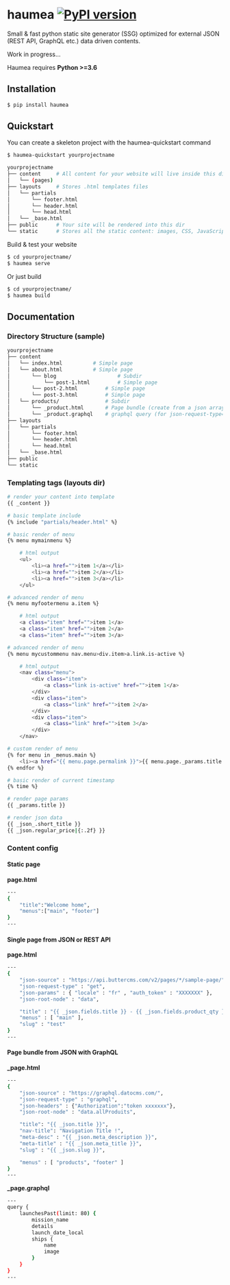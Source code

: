 # haumea [![PyPI version](https://badge.fury.io/py/haumea.svg)](https://badge.fury.io/py/haumea)

Small &amp; fast python static site generator (SSG) optimized for external JSON (REST API, GraphQL etc.) data driven contents.

Work in progress...

Haumea requires **Python >=3.6**

## Installation

```bash
$ pip install haumea
```

## Quickstart

You can create a skeleton project with the haumea-quickstart command

```bash
$ haumea-quickstart yourprojectname
```

```bash
yourprojectname
├── content		# All content for your website will live inside this directory
│   └── (pages)
├── layouts		# Stores .html templates files
│   └── partials
│   	└── footer.html
│   	└── header.html
│   	└── head.html
│   └── _base.html
├── public		# Your site will be rendered into this dir
└── static		# Stores all the static content: images, CSS, JavaScript, etc.

```

Build & test your website

```bash
$ cd yourprojectname/
$ haumea serve
```

Or just build

```bash
$ cd yourprojectname/
$ haumea build
```

## Documentation

### Directory Structure (sample)

```bash
yourprojectname
├── content
│   └── index.html			# Simple page
│   └── about.html			# Simple page
│   	└── blog             		# Subdir
│   	    └── post-1.html     	# Simple page
│	    └── post-2.html   		# Simple page
│	    └── post-3.html 		# Simple page
│   └── products/        		# Subdir
│	    └── _product.html 		# Page bundle (create from a json array of data)
│	    └── _product.graphql	# graphql query (for json-request-type="graphql")
├── layouts
│   └── partials
│   	└── footer.html
│   	└── header.html
│   	└── head.html
│   └── _base.html
├── public
└── static
```

### Templating tags (layouts dir)

```bash
# render your content into template
{{ _content }} 	
```

```bash
# basic template include
{% include "partials/header.html" %}	
```

```bash
# basic render of menu
{% menu mymainmenu %}	

    # html output
    <ul>
        <li><a href="">item 1</a></li>
        <li><a href="">item 2</a></li>
        <li><a href="">item 3</a></li>
    </ul>
```

```bash
# advanced render of menu
{% menu myfootermenu a.item %}

    # html output
    <a class="item" href="">item 1</a>
    <a class="item" href="">item 2</a>
    <a class="item" href="">item 3</a>
```

```bash
# advanced render of menu
{% menu mycustommenu nav.menu>div.item>a.link.is-active %}

    # html output
    <nav class="menu">
        <div class="item">
            <a class="link is-active" href="">item 1</a>
        </div>
        <div class="item">
            <a class="link" href="">item 2</a>
        </div>
        <div class="item">
            <a class="link" href="">item 3</a>
        </div>
    </nav>
```

```bash
# custom render of menu
{% for menu in _menus.main %}
    <li><a href="{{ menu.page.permalink }}">{{ menu.page._params.title }} - {{ menu.page._json_.fields.regular_price|{:.2f} }}</a></li>
{% endfor %}
```

```bash
# basic render of current timestamp
{% time %}		
```

```bash
# render page params
{{ _params.title }}
```

```bash
# render json data
{{ _json_.short_title }}
{{ _json.regular_price|{:.2f} }}
```

### Content config

#### Static page

**page.html**

```bash
---
{
    "title":"Welcome home",
    "menus":["main", "footer"]
}
---
```

#### Single page from JSON or REST API

**page.html**

```bash
---
{
    "json-source" : "https://api.buttercms.com/v2/pages/*/sample-page/",
    "json-request-type" : "get",
    "json-params" : { "locale" : "fr" , "auth_token" : "XXXXXXX" },
    "json-root-node" : "data",

    "title" : "{{ _json.fields.title }} - {{ _json.fields.product_qty }}",
    "menus" : [ "main" ],
    "slug" : "test"
}
---
```

#### Page bundle from JSON with GraphQL

**\_page.html**

```bash
---
{
    "json-source" : "https://graphql.datocms.com/",
    "json-request-type" : "graphql",
    "json-headers" : {"Authorization":"token xxxxxxx"},
    "json-root-node" : "data.allProduits",

    "title": "{{ _json.title }}",
    "nav-title": "Navigation Title !",
    "meta-desc" : "{{ _json.meta_description }}",
    "meta-title" : "{{ _json.meta_title }}",
    "slug" : "{{ _json.slug }}",

    "menus" : [ "products", "footer" ]
}
---
```

**\_page.graphql**

```bash
---
query {
    launchesPast(limit: 80) {
        mission_name
        details
        launch_date_local
        ships {
            name
            image
        }
    }
}
---
```

